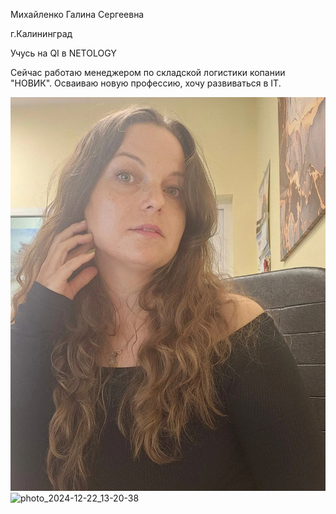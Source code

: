 Михайленко Галина Сергеевна

г.Калининград

Учусь на QI в NETOLOGY

Сейчас работаю менеджером по складской логистики копании "НОВИК". Осваиваю новую профессию, хочу развиваться в IT.

![](https://github.com/GalinaMQI/Me/blob/main/photo_2024-12-22_13-20-38.png)
![photo_2024-12-22_13-20-38](https://github.com/user-attachments/assets/6ec1dc5e-2f17-4e39-a12e-c6fb1e667c3d)
